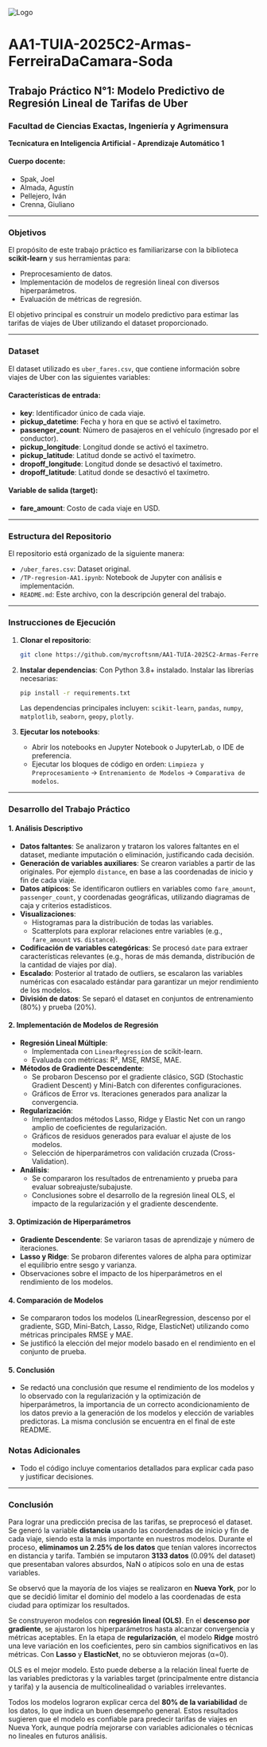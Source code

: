 
![Logo](https://jcc.dcc.fceia.unr.edu.ar/2023/logo_FCEIA.png)

# AA1-TUIA-2025C2-Armas-FerreiraDaCamara-Soda

## Trabajo Práctico N°1: Modelo Predictivo de Regresión Lineal de Tarifas de Uber

### Facultad de Ciencias Exactas, Ingeniería y Agrimensura
**Tecnicatura en Inteligencia Artificial - Aprendizaje Automático 1**
#### Cuerpo docente:
- Spak, Joel
- Almada, Agustín
- Pellejero, Iván
- Crenna, Giuliano 

---

### Objetivos
El propósito de este trabajo práctico es familiarizarse con la biblioteca **scikit-learn** y sus herramientas para:
- Preprocesamiento de datos.
- Implementación de modelos de regresión lineal con diversos hiperparámetros.
- Evaluación de métricas de regresión.

El objetivo principal es construir un modelo predictivo para estimar las tarifas de viajes de Uber utilizando el dataset proporcionado.

---

### Dataset
El dataset utilizado es `uber_fares.csv`, que contiene información sobre viajes de Uber con las siguientes variables:

#### Características de entrada:
- **key**: Identificador único de cada viaje.
- **pickup_datetime**: Fecha y hora en que se activó el taxímetro.
- **passenger_count**: Número de pasajeros en el vehículo (ingresado por el conductor).
- **pickup_longitude**: Longitud donde se activó el taxímetro.
- **pickup_latitude**: Latitud donde se activó el taxímetro.
- **dropoff_longitude**: Longitud donde se desactivó el taxímetro.
- **dropoff_latitude**: Latitud donde se desactivó el taxímetro.

#### Variable de salida (target):
- **fare_amount**: Costo de cada viaje en USD.

---

### Estructura del Repositorio
El repositorio está organizado de la siguiente manera:
- `/uber_fares.csv`: Dataset original.
- `/TP-regresion-AA1.ipynb`: Notebook de Jupyter con análisis e implementación.
- `README.md`: Este archivo, con la descripción general del trabajo.
---

### Instrucciones de Ejecución
1. **Clonar el repositorio**:
   ```bash
   git clone https://github.com/mycroftsnm/AA1-TUIA-2025C2-Armas-FerreiraDaCamara-Soda.git
   ```
2. **Instalar dependencias**:
   Con Python 3.8+ instalado. Instalar las librerías necesarias:
   ```bash
   pip install -r requirements.txt
   ```
   Las dependencias principales incluyen: `scikit-learn`, `pandas`, `numpy`, `matplotlib`, `seaborn`, `geopy`, `plotly`.

3. **Ejecutar los notebooks**:
   - Abrir los notebooks en Jupyter Notebook o JupyterLab, o IDE de preferencia.
   - Ejecutar los bloques de código en orden: `Limpieza y Preprocesamiento` → `Entrenamiento de Modelos` → `Comparativa de modelos`.

---

### Desarrollo del Trabajo Práctico

#### 1. Análisis Descriptivo
- **Datos faltantes**: Se analizaron y trataron los valores faltantes en el dataset, mediante imputación o eliminación, justificando cada decisión.
- **Generación de variables auxiliares**: Se crearon variables a partir de las originales. Por ejemplo `distance`, en base a las coordenadas de inicio y fin de cada viaje.
- **Datos atípicos**: Se identificaron outliers en variables como `fare_amount`, `passenger_count`, y coordenadas geográficas, utilizando diagramas de caja y criterios estadísticos.
- **Visualizaciones**:
  - Histogramas para la distribución de todas las variables.
  - Scatterplots para explorar relaciones entre variables (e.g., `fare_amount` vs. `distance`).
- **Codificación de variables categóricas**: Se procesó `date` para extraer características relevantes (e.g., horas de más demanda, distribución de la cantidad de viajes por día).
- **Escalado**: Posterior al tratado de outliers, se escalaron las variables numéricas con esacalado estándar para garantizar un mejor rendimiento de los modelos.
- **División de datos**: Se separó el dataset en conjuntos de entrenamiento (80%) y prueba (20%).

#### 2. Implementación de Modelos de Regresión
- **Regresión Lineal Múltiple**:
  - Implementada con `LinearRegression` de scikit-learn.
  - Evaluada con métricas: R², MSE, RMSE, MAE.
- **Métodos de Gradiente Descendente**:
  - Se probaron Descenso por el gradiente clásico, SGD (Stochastic Gradient Descent) y Mini-Batch con diferentes configuraciones.
  - Gráficos de Error vs. Iteraciones generados para analizar la convergencia.
- **Regularización**:
  - Implementados métodos Lasso, Ridge y Elastic Net con un rango amplio de coeficientes de regularización.
  - Gráficos de residuos generados para evaluar el ajuste de los modelos.
  - Selección de hiperparámetros con validación cruzada (Cross-Validation).
- **Análisis**:
  - Se compararon los resultados de entrenamiento y prueba para evaluar sobreajuste/subajuste.
  - Conclusiones sobre el desarrollo de la regresión lineal OLS, el impacto de la regularización y el gradiente descendente.

#### 3. Optimización de Hiperparámetros
- **Gradiente Descendente**: Se variaron tasas de aprendizaje y número de iteraciones.
- **Lasso y Ridge**: Se probaron diferentes valores de alpha para optimizar el equilibrio entre sesgo y varianza.
- Observaciones sobre el impacto de los hiperparámetros en el rendimiento de los modelos.

#### 4. Comparación de Modelos
- Se compararon todos los modelos (LinearRegression, descenso por el gradiente, SGD, Mini-Batch, Lasso, Ridge, ElasticNet) utilizando como métricas principales RMSE y MAE.
- Se justificó la elección del mejor modelo basado en el rendimiento en el conjunto de prueba.

#### 5. Conclusión
- Se redactó una conclusión que resume el rendimiento de los modelos y lo observado con la regularización y la optimización de hiperparámetros, la importancia de un correcto acondicionamiento de los datos previo a la generación de los modelos y elección de variables predictoras. La misma conclusión se encuentra en el final de este README.


### Notas Adicionales
- Todo el código incluye comentarios detallados para explicar cada paso y justificar decisiones.

---

### Conclusión

Para lograr una predicción precisa de las tarifas, se preprocesó el dataset. Se generó la variable **distancia** usando las coordenadas de inicio y fin de cada viaje, siendo esta la más importante en nuestros modelos. Durante el proceso, **eliminamos un 2.25% de los datos** que tenían valores incorrectos en distancia y tarifa. También se imputaron **3133 datos** (0.09% del dataset) que presentaban valores absurdos, NaN o atípicos solo en una de estas variables.

Se observó que la mayoría de los viajes se realizaron en **Nueva York**, por lo que se decidió limitar el dominio del modelo a las coordenadas de esta ciudad para optimizar los resultados. 

Se construyeron modelos con **regresión lineal (OLS)**. En el **descenso por gradiente**, se ajustaron los hiperparámetros hasta alcanzar convergencia y métricas aceptables. En la etapa de **regularización**, el modelo **Ridge** mostró una leve variación en los coeficientes, pero sin cambios significativos en las métricas. Con **Lasso** y **ElasticNet**, no se obtuvieron mejoras (α=0).

OLS es el mejor modelo. Esto puede deberse a la relación lineal fuerte de las variables predictoras y la variables target (principalmente entre distancia y tarifa) y la ausencia de multicolinealidad o variables irrelevantes. 

Todos los modelos lograron explicar cerca del **80% de la variabilidad** de los datos, lo que indica un buen desempeño general. Estos resultados sugieren que el modelo es confiable para predecir tarifas de viajes en Nueva York, aunque podría mejorarse con variables adicionales o técnicas no lineales en futuros análisis.